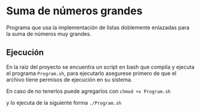 # Suma de números grandes

Programa que usa la implementación de listas doblemente enlazadas para la suma de números muy grandes. 

## Ejecución

En la raiz del proyecto se encuentra un script en bash que compila y ejecuta el programa `Program.sh`,
para ejecutarlo asegurese primero de que el archivo tiene permisos de ejecución en su sistema.

En caso de no tenerlos puede agregarlos con `chmod +x Program.sh`

y lo ejecuta de la siguiente forma `./Program.sh`

